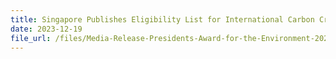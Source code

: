 ```yaml
---
title: Singapore Publishes Eligibility List for International Carbon Credits under the Carbon Tax Regime
date: 2023-12-19
file_url: /files/Media-Release-Presidents-Award-for-the-Environment-2023.pdf
---
```

